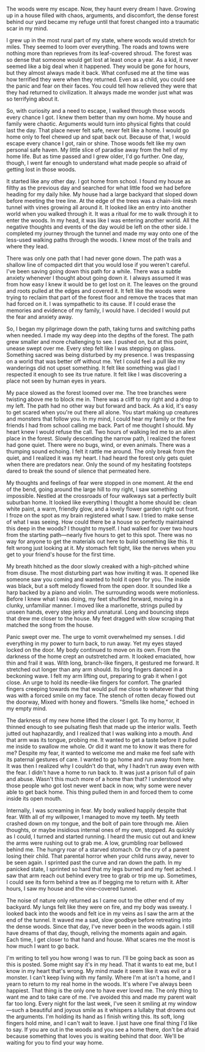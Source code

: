 The woods were my escape. Now, they haunt every dream I have. Growing up in a house filled with chaos, arguments, and discomfort, the dense forest behind our yard became my refuge until that forest changed into a traumatic scar in my mind.



I grew up in the most rural part of my state, where woods would stretch for miles. They seemed to loom over everything. The roads and towns were nothing more than reprieves from its leaf-covered shroud. The forest was so dense that someone would get lost at least once a year. As a kid, it never seemed like a big deal when it happened. They would be gone for hours, but they almost always made it back. What confused me at the time was how terrified they were when they returned. Even as a child, you could see the panic and fear on their faces. You could tell how relieved they were that they had returned to civilization. It always made me wonder just what was so terrifying about it.



So, with curiosity and a need to escape, I walked through those woods every chance I got. I knew them better than my own home. My house and family were chaotic. Arguments would turn into physical fights that could last the day. That place never felt safe, never felt like a home. I would go home only to feel chewed up and spat back out. Because of that, I would escape every chance I got, rain or shine. Those woods felt like my own personal safe haven. My little slice of paradise away from the hell of my home life. But as time passed and I grew older, I'd go further. One day, though, I went far enough to understand what made people so afraid of getting lost in those woods.



It started like any other day. I got home from school. I found my house as filthy as the previous day and searched for what little food we had before heading for my daily hike. My house had a large backyard that sloped down before meeting the tree line. At the edge of the trees was a chain-link mesh tunnel with vines growing all around it. It looked like an entry into another world when you walked through it. It was a ritual for me to walk through it to enter the woods. In my head, it was like I was entering another world. All the negative thoughts and events of the day would be left on the other side. I completed my journey through the tunnel and made my way onto one of the less-used walking paths through the woods. I knew most of the trails and where they lead. 



There was only one path that I had never gone down. The path was a shallow line of compacted dirt that you would lose if you weren't careful. I've been saving going down this path for a while. There was a subtle anxiety whenever I thought about going down it. I always assumed it was from how easy I knew it would be to get lost on it. The leaves on the ground and roots pulled at the edges and covered it. It felt like the woods were trying to reclaim that part of the forest floor and remove the traces that man had forced on it. I was sympathetic to its cause. If I could erase the memories and evidence of my family, I would have. I decided I would put the fear and anxiety away. 



So, I began my pilgrimage down the path, taking turns and switching paths when needed. I made my way deep into the depths of the forest. The path grew smaller and more challenging to see. I pushed on, but at this point, unease swept over me. Every step felt like I was stepping on glass. Something sacred was being disturbed by my presence. I was trespassing on a world that was better off without me. Yet I could feel a pull like my wanderings did not upset something. It felt like something was glad I respected it enough to see its true nature. It felt like I was discovering a place not seen by human eyes in years.



My pace slowed as the forest loomed over me. The tree branches were twisting above me to block me in. There was a cliff to my right and a drop to my left. The path had no other way but forward and back. As a kid, it's easy to get scared when you're out there all alone. You start making up creatures and monsters that follow you. In my mind, I could hear my family or the few friends I had from school calling me back. Part of me thought I should. My heart knew I would refuse the call. Two hours of walking led me to an alien place in the forest. Slowly descending the narrow path, I realized the forest had gone quiet. There were no bugs, wind, or even animals. There was a thumping sound echoing. I felt it rattle me around. The only break from the quiet, and I realized it was my heart. I had heard the forest only gets quiet when there are predators near. Only the sound of my hesitating footsteps dared to break the sound of silence that permeated here.



My thoughts and feelings of fear were stopped in one moment. At the end of the bend, going around the large hill to my right, I saw something impossible. Nestled at the crossroads of four walkways sat a perfectly built suburban home. It looked like everything I thought a home should be: clean white paint, a warm, friendly glow, and a lovely flower garden right out front. I froze on the spot as my brain registered what I saw. I tried to make sense of what I was seeing. How could there be a house so perfectly maintained this deep in the woods? I thought to myself. I had walked for over two hours from the starting path—nearly five hours to get to this spot. There was no way for anyone to get the materials out here to build something like this. It felt wrong just looking at it. My stomach felt tight, like the nerves when you get to your friend's house for the first time.



My breath hitched as the door slowly creaked with a high-pitched whine from disuse. The most disturbing part was how inviting it was. It opened like someone saw you coming and wanted to hold it open for you. The inside was black, but a soft melody flowed from the open door. It sounded like a harp backed by a piano and violin. The surrounding woods were motionless. Before I knew what I was doing, my feet shuffled forward, moving in a clunky, unfamiliar manner. I moved like a marionette, strings pulled by unseen hands, every step jerky and unnatural. Long and bouncing steps that drew me closer to the house. My feet dragged with slow scraping that matched the song from the house.



Panic swept over me. The urge to vomit overwhelmed my senses. I did everything in my power to turn back, to run away. Yet my eyes stayed locked on the door. My body continued to move on its own. From the darkness of the home crept an outstretched arm. It looked emaciated, how thin and frail it was. With long, branch-like fingers, it gestured me forward. It stretched out longer than any arm should. Its long fingers danced in a beckoning wave. I felt my arm lifting out, preparing to grab it when I got close. An urge to hold its needle-like fingers for comfort. The gnarled fingers creeping towards me that would pull me close to whatever that thing was with a forced smile on my face. The stench of rotten decay flowed out the doorway, Mixed with honey and flowers. "Smells like home," echoed in my empty mind.



The darkness of my new home lifted the closer I got. To my horror, it thinned enough to see pulsating flesh that made up the interior walls. Teeth jutted out haphazardly, and I realized that I was walking into a mouth. And that arm was its tongue, probing me. It wanted to get a taste before it pulled me inside to swallow me whole. Or did it want me to know it was there for me? Despite my fear, it wanted to welcome me and make me feel safe with its paternal gestures of care. I wanted to go home and run away from here. It was then I realized why I couldn't do that, why I hadn't run away even with the fear. I didn't have a home to run back to. It was just a prison full of pain and abuse. Wasn't this much more of a home than that? I understood why those people who got lost never went back in now, why some were never able to get back home. This thing pulled them in and forced them to come inside its open mouth.



Internally, I was screaming in fear. My body walked happily despite that fear. With all of my willpower, I managed to move my teeth. My teeth crashed down on my tongue, and the bolt of pain tore through me. Alien thoughts, or maybe insidious internal ones of my own, stopped. As quickly as I could, I turned and started running. I heard the music cut out and knew the arms were rushing out to grab me. A low, grumbling roar bellowed behind me. The hungry roar of a starved stomach. Or the cry of a parent losing their child. That parental horror when your child runs away, never to be seen again. I sprinted past the curve and ran down the path. In my panicked state, I sprinted so hard that my legs burned and my feet ached. I saw that arm reach out behind every tree to grab or trip me up. Sometimes, I could see its form behind a tree as if begging me to return with it. After hours, I saw my house and the vine-covered tunnel.



The noise of nature only returned as I came out to the other end of my backyard. My lungs felt like they were on fire, and my body was sweaty. I looked back into the woods and felt ice in my veins as I saw the arm at the end of the tunnel. It waved me a sad, slow goodbye before retreating into the dense woods. Since that day, I've never been in the woods again. I still have dreams of that day, though, reliving the moments again and again. Each time, I get closer to that hand and house. What scares me the most is how much I want to go back.



I'm writing to tell you how wrong I was to run. I'll be going back as soon as this is posted. Some might say it's in my head. That it wants to eat me, but I know in my heart that's wrong. My mind made it seem like it was evil or a monster. I can't keep living with my family. Where I'm at isn't a home, and I yearn to return to my real home in the woods. It's where I've always been happiest. That thing is the only one to have ever loved me. The only thing to want me and to take care of me. I've avoided this and made my parent wait far too long. Every night for the last week, I've seen it smiling at my window—such a beautiful and joyous smile as it whispers a lullaby that drowns out the arguments. I'm holding its hand as I finish writing this. Its soft, long fingers hold mine, and I can't wait to leave. I just have one final thing I'd like to say. If you are out in the woods and you see a home there, don't be afraid because something that loves you is waiting behind that door. We'll be waiting for you to find your way home.